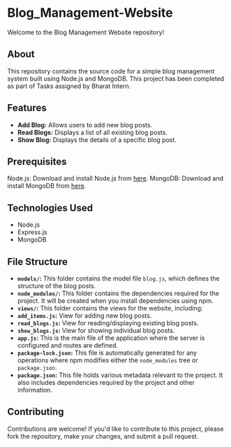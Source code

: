 # Blog_Management-Website

Welcome to the Blog Management Website repository! 

## About

This repository contains the source code for a simple blog management system built using Node.js and MongoDB.
This project has been completed as part of Tasks assigned by Bharat Intern.

## Features 

- **Add Blog:** Allows users to add new blog posts.
- **Read Blogs:** Displays a list of all existing blog posts.
- **Show Blog:** Displays the details of a specific blog post.

## Prerequisites

Node.js: Download and install Node.js from [here](https://nodejs.org/).
MongoDB: Download and install MongoDB from [here](https://www.mongodb.com/try/download/community).

## Technologies Used

- Node.js
- Express.js
- MongoDB

## File Structure

- **`models/`:** This folder contains the model file `blog.js`, which defines the structure of the blog posts.
- **`node_modules/`:** This folder contains the dependencies required for the project. It will be created when you install dependencies using npm.
- **`views/`:** This folder contains the views for the website, including:
- **`add_items.js`:** View for adding new blog posts.
- **`read_blogs.js`:** View for reading/displaying existing blog posts.
- **`show_blogs.js`:** View for showing individual blog posts.
- **`app.js`:** This is the main file of the application where the server is configured and routes are defined.
- **`package-lock.json`:** This file is automatically generated for any operations where npm modifies either the `node_modules` tree or `package.json`.
- **`package.json`:** This file holds various metadata relevant to the project. It also includes dependencies required by the project and other information.



## Contributing

Contributions are welcome! If you'd like to contribute to this project, please fork the repository, make your changes, and submit a pull request.



